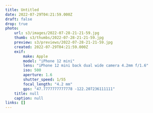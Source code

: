 ```yaml
---
title: Untitled
date: 2022-07-29T04:21:59.000Z
draft: false
drop: true
photo:
    url: s3/images/2022-07-28-21-21-59.jpg
    thumb: s3/thumbs/2022-07-28-21-21-59.jpg
    preview: s3/previews/2022-07-28-21-21-59.jpg
    created: 2022-07-29T04:21:59.000Z
    exif:
        make: Apple
        model: "iPhone 12 mini"
        lens: "iPhone 12 mini back dual wide camera 4.2mm f/1.6"
        iso: 500
        aperture: 1.6
        shutter_speed: 1/55
        focal_length: "4.2 mm"
        gps: "47.7777777777778 -122.207236111111"
    title: null
    caption: null
links: []
---
```

